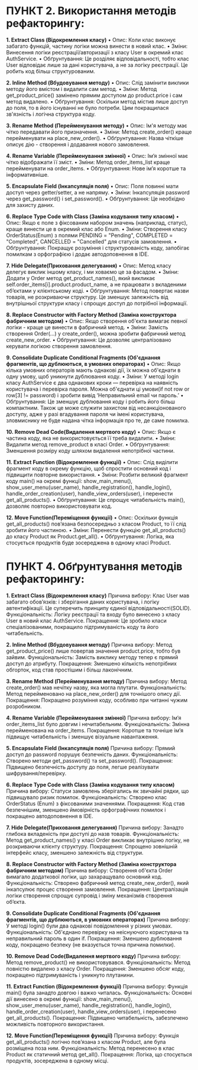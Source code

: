 # ПУНКТ 2. Використання методів рефакторингу:

**1. Extract Class (Відокремлення класу)**
•	Опис: Коли клас виконує забагато функцій, частину логіки можна винести в новий клас.
•	Зміни: Винесення логіки реєстрації/авторизації з класу User в окремий клас AuthService.
•	Обґрунтування: Це розділяє відповідальності, тобто клас User відповідає лише за дані користувача, а не за логіку реєстрації. Це робить код більш структурованим.

**2. Inline Method (Вбудовування методу)**
•	Опис: Слід замінити виклики методу його вмістом і видалити сам метод.
•	Зміни: Метод get_product_price() замінено прямим доступом до product.price і сам метод видалено. 
•	Обґрунтування: Оскільки метод містив лише доступ до поля, то в його існуванні не було потреби. Цим покращилася зв'язність і логічна структура коду.

**3. Rename Method (Перейменування методу)**
•	Опис: Ім'я методу має чітко передавати його призначення.
•	Зміни: Метод create_order() краще перейменувати на place_new_order().
•	Обґрунтування: Назва чіткіше описує дію - створення і додавання нового замовлення.

**4. Rename Variable (Перейменування змінної)**
•	Опис: Ім’я змінної має чітко відображати її зміст.
•	Зміни: Метод order_items_list краще перейменувати на order_items.
•	Обґрунтування: Нове ім’я коротше та інформативніше.

**5. Encapsulate Field (Інкапсуляція поля)**
•	Опис: Поля повинні мати доступ через getter/setter, а не напряму.
•	Зміни: Інкапсуляція password через get_password() і set_password().
•	Обґрунтування: Це необхідно для захисту даних. 

**6. Replace Type Code with Class (Заміна кодування типу класом)**
•	Опис: Якщо є поле з фіксованим набором значень (наприклад, статус), краще винести це в окремий клас або Enum.
•	Зміни: Створення класу OrderStatus(Enum) з полями PENDING = "Pending", COMPLETED = "Completed", CANCELLED = "Cancelled" для статусів замовлення.
•	Обґрунтування: Покращує розуміння і структурованість коду, запобігає помилкам з орфографією і додає автодоповнення в IDE.

**7. Hide Delegate(Приховання делегування)**
•	Опис: Метод класу делегує виклик іншому класу, і ми ховаємо це за фасадом.
•	Зміни: Додати у Order метод get_product_names(), який викликає self.order_items[i].product.product_name, а не працювати з вкладеними об’єктами у клієнтському коді.
•	Обґрунтування: Метод повертає назви товарів, не розкриваючи структуру. Це зменшує залежність від внутрішньої структури класу і спрощує доступ до потрібної інформації.

**8. Replace Constructor with Factory Method (Заміна конструктора  фабричним методом)**
•	Опис: Якщо створення об'єкта вимагає певної логіки - краще це винести в фабричний метод.
•	Зміни: Замість створення Order(...) у create_order(), можна зробити фабричний метод create_new_order.
•	Обґрунтування: Це дозволяє централізовано керувати логікою створення замовлення.

**9. Consolidate Duplicate Conditional Fragments (Об'єднання фрагментів, що дублюються, в умовних операторах)**
•	Опис: Якщо кілька умовних операторів мають однакові дії, їх можна об'єднати в одну умову, щоб уникнути дублювання коду.
•	Зміни: У методі login класу AuthService є два однакових кроки — перевірка на наявність користувача і перевірка пароля. Можна об'єднати ці умови(if not row or row[3] != password) і зробити вивід ‘Неправильний email чи пароль.’
•	Обґрунтування: Це зменшує дублювання коду і робить його більш компактним. Також це може служити захистом від несанкціонованого доступу, адже у разі вгадування пароля чи імені користувача, зловмиснику не буде надана чітка інформація про те, де саме помилка.

**10. Remove Dead Code(Видалення мертвого коду)**
•	Опис: Якщо є частина коду, яка не використовується її треба видалити.
•	Зміни: Видалити метод remove_product в класі Order.
•	Обґрунтування: Зменшення розміру коду шляхом видалення непотрібної частини.

**11. Extract Function (Відокремлення функції)**
•	Опис: Слід виділити фрагмент коду в окрему функцію, щоб спростити основний код і підвищити повторне використання.
•	Зміни: Розбити великий фрагмент коду main() на окремі функції:  show_main_menu(), show_user_menu(user_name), handle_registration(), handle_login(), handle_order_creation(user), handle_view_orders(user), і перенести get_all_products().
•	Обґрунтування: Це спрощує читабельність main(), дозволяє повторно використовувати код.

**12. Move Function(Переміщення функції)**
•	Опис: Оскільки функція get_all_products() пов’язана безпосередньо з класом Product, то її слід зробити його частиною.
•	Зміни: Перенести функцію get_all_products() до класу Product як Product.get_all().
•	Обґрунтування: Логіка, яка стосується продуктів буде зосереджена в одному класі Product.

# ПУНКТ 4. Обґрунтування методів рефакторингу:

**1. Extract Class (Відокремлення класу)**
Причина вибору: Клас User мав забагато обов’язків: і зберігання даних користувача, і логіку автентифікації. Це суперечить принципу єдиної відповідальності(SOLID). 
Функціональність: Логіку реєстрації та входу було винесено з класу User в новий клас AuthService.
Покращення: Це зробило класи спеціалізованими, покращило підтримуваність коду та його читабельність.

**2. Inline Method (Вбудовування методу)**
Причина вибору: Метод get_product_price() лише повертав значення product.price, тобто був зайвим.
Функціональність: Замість виклику методу тепер є прямий доступ до атрибуту.
Покращення: Зменшено кількість непотрібних обгорток, код став простішим і більш лаконічним.

**3. Rename Method (Перейменування методу)**
Причина вибору: Метод create_order() мав нечітку назву, яка могла плутати.
Функціональність: Метод перейменовано на place_new_order() для точнішого опису дії.
Покращення: Покращено розуміння коду, особливо при читанні чужим розробником.

**4. Rename Variable (Перейменування змінної)**
Причина вибору: Ім’я order_items_list було довгим і нечитабельним.
Функціональність: Змінна перейменована на order_items.
Покращення: Коротше та точніше ім’я підвищує читабельність і зменшує візуальне навантаження.

**5. Encapsulate Field (Інкапсуляція поля)**
Причина вибору: Прямий доступ до password порушує безпечність даних.
Функціональність: Створено методи get_password() та set_password().
Покращення: Підвищено безпечність доступу до поля, легше реалізувати шифрування/перевірку.

**6. Replace Type Code with Class (Заміна кодування типу класом)**
Причина вибору: Статуси замовлень зберігались як звичайні рядки, що підвищувало ризик помилок.
Функціональність: Створено клас OrderStatus (Enum) з фіксованими значеннями.
Покращення: Код став безпечнішим, зменшено ймовірність орфографічних помилок і покращено автодоповнення в IDE.

**7. Hide Delegate(Приховання делегування)**
Причина вибору: Занадто глибока вкладеність при доступі до назв товарів.
Функціональність: Метод get_product_names() у класі Order викликає внутрішню логіку, не розкриваючи клієнту структуру.
Покращення: Спрощено зовнішній інтерфейс класу, зменшено залежність від структури.

**8. Replace Constructor with Factory Method (Заміна конструктора  фабричним методом)**
Причина вибору: Створення об'єкта Order вимагало додаткової логіки, що захаращувало основний код.
Функціональність: Створено фабричний метод create_new_order(), який інкапсулює процес створення замовлення.
Покращення: Централізація логіки створення спрощує супровід і зміну механізмів створення об’єкта.

**9. Consolidate Duplicate Conditional Fragments (Об'єднання фрагментів, що дублюються, в умовних операторах)**
Причина вибору: У методі login() були два однакові повідомлення у різних умовах.
Функціональність: Об'єднано перевірку на неіснуючого користувача та неправильний пароль в один if.
Покращення: Зменшено дублювання коду, покращено безпеку (не вказується точна причина помилки).

**10. Remove Dead Code(Видалення мертвого коду)**
Причина вибору: Метод remove_product() не використовувався.
Функціональність: Метод повністю видалено з класу Order.
Покращення: Зменшено обсяг коду, покращено підтримуваність і уникнуто плутанини.

**11. Extract Function (Відокремлення функції)**
Причина вибору: Функція main() була занадто довгою і важко читалась.
Функціональність: Основні дії винесено в окремі функції: show_main_menu(), show_user_menu(user_name), handle_registration(), handle_login(), handle_order_creation(user), handle_view_orders(user), і перенесено get_all_products().
Покращення: Підвищено читабельність, забезпечено можливість повторного використання.

**12. Move Function(Переміщення функції)**
Причина вибору: Функція get_all_products() логічно пов’язана з класом Product, але була розміщена поза ним.
Функціональність: Метод перенесено в клас Product як статичний метод get_all().
Покращення: Логіка, що стосується продуктів, зосереджена в одному місці.


